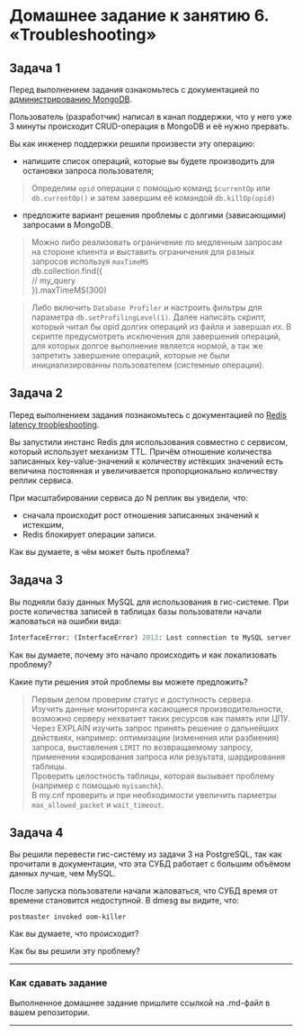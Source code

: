 # Домашнее задание к занятию 6. «Troubleshooting»

## Задача 1

Перед выполнением задания ознакомьтесь с документацией по [администрированию MongoDB](https://docs.mongodb.com/manual/administration/).

Пользователь (разработчик) написал в канал поддержки, что у него уже 3 минуты происходит CRUD-операция в MongoDB и её 
нужно прервать. 

Вы как инженер поддержки решили произвести эту операцию:

- напишите список операций, которые вы будете производить для остановки запроса пользователя;

> Определим `opid` операции с помощью команд  `$currentOp` или `db.currentOp()` и затем завершим её командой `db.killOp(opid)`

- предложите вариант решения проблемы с долгими (зависающими) запросами в MongoDB.

> Можно либо реализовать ограничение по медленным запросам на стороне клиента и выставить ограничения для разных запросов используя `maxTimeMS`  
  db.collection.find({  
    // my_query  
  }).maxTimeMS(300)  

> Либо включить `Database Profiler` и настроить фильтры для параметра `db.setProfilingLevel(1)`. Далее написать скрипт, который читал бы opid долгих операций из файла и завершал их. В скрипте предусмотреть исключения для завершения операций, для которых долгое выполнение является нормой, а так же запретить завершение операций, которые не были инициализированны пользователем (системные операции).

## Задача 2

Перед выполнением задания познакомьтесь с документацией по [Redis latency troobleshooting](https://redis.io/topics/latency).

Вы запустили инстанс Redis для использования совместно с сервисом, который использует механизм TTL. 
Причём отношение количества записанных key-value-значений к количеству истёкших значений есть величина постоянная и
увеличивается пропорционально количеству реплик сервиса. 

При масштабировании сервиса до N реплик вы увидели, что:

- сначала происходит рост отношения записанных значений к истекшим,
- Redis блокирует операции записи.

Как вы думаете, в чём может быть проблема?
 
## Задача 3

Вы подняли базу данных MySQL для использования в гис-системе. При росте количества записей в таблицах базы
пользователи начали жаловаться на ошибки вида:
```python
InterfaceError: (InterfaceError) 2013: Lost connection to MySQL server during query u'SELECT..... '
```

Как вы думаете, почему это начало происходить и как локализовать проблему?

Какие пути решения этой проблемы вы можете предложить?

> Первым делом проверим статус и доступность сервера.  
> Изучить данные мониторинга касающиеся производительности, возможно серверу нехватает таких ресурсов как память или ЦПУ.  
> Через EXPLAIN изучить запрос принять решение о дальнейших действиях, например: оптимизации (изменения или разбиения) запроса, выставления `LIMIT` по возвращаемому запросу, применении кэширования запроса или резуьтата, шардирования таблицы.  
> Проверить целостность таблицы, которая вызывает проблему (например с помощью `myisamchk`).  
> В my.cnf проверить и при необходимости увеличить парметры `max_allowed_packet` и `wait_timeout`.  


## Задача 4


Вы решили перевести гис-систему из задачи 3 на PostgreSQL, так как прочитали в документации, что эта СУБД работает с 
большим объёмом данных лучше, чем MySQL.

После запуска пользователи начали жаловаться, что СУБД время от времени становится недоступной. В dmesg вы видите, что:

`postmaster invoked oom-killer`

Как вы думаете, что происходит?

Как бы вы решили эту проблему?

---

### Как cдавать задание

Выполненное домашнее задание пришлите ссылкой на .md-файл в вашем репозитории.

---

